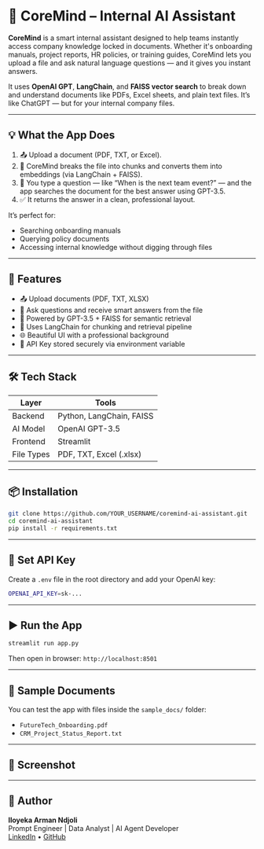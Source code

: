 # 🧠 CoreMind – Internal AI Assistant

**CoreMind** is a smart internal assistant designed to help teams instantly access company knowledge locked in documents. Whether it's onboarding manuals, project reports, HR policies, or training guides, CoreMind lets you upload a file and ask natural language questions — and it gives you instant answers.

It uses **OpenAI GPT**, **LangChain**, and **FAISS vector search** to break down and understand documents like PDFs, Excel sheets, and plain text files. It’s like ChatGPT — but for your internal company files.

---

## 💡 What the App Does

1. 📤 Upload a document (PDF, TXT, or Excel).
2. 🧠 CoreMind breaks the file into chunks and converts them into embeddings (via LangChain + FAISS).
3. 🤖 You type a question — like “When is the next team event?” — and the app searches the document for the best answer using GPT-3.5.
4. ✅ It returns the answer in a clean, professional layout.

It’s perfect for:
- Searching onboarding manuals
- Querying policy documents
- Accessing internal knowledge without digging through files

---

## 🚀 Features

- 📤 Upload documents (PDF, TXT, XLSX)
- 🔎 Ask questions and receive smart answers from the file
- 🤖 Powered by GPT-3.5 + FAISS for semantic retrieval
- 🧱 Uses LangChain for chunking and retrieval pipeline
- 🌐 Beautiful UI with a professional background
- 🔐 API Key stored securely via environment variable

---

## 🛠 Tech Stack

| Layer      | Tools                     |
|------------|----------------------------|
| Backend    | Python, LangChain, FAISS   |
| AI Model   | OpenAI GPT-3.5             |
| Frontend   | Streamlit                  |
| File Types | PDF, TXT, Excel (.xlsx)    |

---

## 📦 Installation

```bash
git clone https://github.com/YOUR_USERNAME/coremind-ai-assistant.git
cd coremind-ai-assistant
pip install -r requirements.txt
```

---

## 🔐 Set API Key

Create a `.env` file in the root directory and add your OpenAI key:

```bash
OPENAI_API_KEY=sk-...
```

---

## ▶️ Run the App

```bash
streamlit run app.py
```

Then open in browser: `http://localhost:8501`

---

## 🧪 Sample Documents

You can test the app with files inside the `sample_docs/` folder:
- `FutureTech_Onboarding.pdf`
- `CRM_Project_Status_Report.txt`

---

## 📸 Screenshot



---

## 👤 Author

**Iloyeka Arman Ndjoli**  
Prompt Engineer | Data Analyst | AI Agent Developer  
[LinkedIn](https://www.linkedin.com/in/arman-ndjoli97) • [GitHub](https://github.com/Ndjoli)

